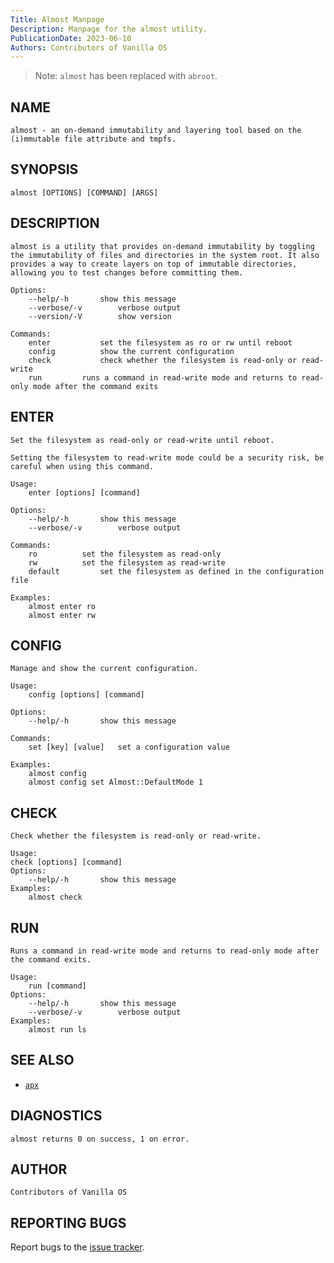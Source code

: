 ```yaml
---
Title: Almost Manpage
Description: Manpage for the almost utility.
PublicationDate: 2023-06-10
Authors: Contributors of Vanilla OS
---
```


> Note: `almost` has been replaced with `abroot`.

## NAME

```
almost - an on-demand immutability and layering tool based on the (i)mmutable file attribute and tmpfs.
```

## SYNOPSIS

```
almost [OPTIONS] [COMMAND] [ARGS]
```

## DESCRIPTION

```
almost is a utility that provides on-demand immutability by toggling the immutability of files and directories in the system root. It also provides a way to create layers on top of immutable directories, allowing you to test changes before committing them.

Options:
	--help/-h		show this message
	--verbose/-v		verbose output
	--version/-V		show version

Commands:
	enter			set the filesystem as ro or rw until reboot
	config			show the current configuration
	check			check whether the filesystem is read-only or read-write
	run			runs a command in read-write mode and returns to read-only mode after the command exits
```

## ENTER

```
Set the filesystem as read-only or read-write until reboot.

Setting the filesystem to read-write mode could be a security risk, be
careful when using this command.

Usage:
    enter [options] [command]

Options:
	--help/-h		show this message
	--verbose/-v		verbose output

Commands:
	ro			set the filesystem as read-only
	rw			set the filesystem as read-write
	default			set the filesystem as defined in the configuration file

Examples:
	almost enter ro
	almost enter rw
```

## CONFIG

```
Manage and show the current configuration.

Usage:
    config [options] [command]

Options:
    --help/-h		show this message

Commands:
    set [key] [value]	set a configuration value

Examples:
    almost config
    almost config set Almost::DefaultMode 1
```

## CHECK

```
Check whether the filesystem is read-only or read-write.

Usage:
check [options] [command]
Options:
	--help/-h		show this message
Examples:
	almost check
```

## RUN

```
Runs a command in read-write mode and returns to read-only mode after the command exits.

Usage:
    run [command]
Options:
	--help/-h		show this message
	--verbose/-v		verbose output
Examples:
    almost run ls
```

## SEE ALSO

- [`apx`](apx)

## DIAGNOSTICS

```
almost returns 0 on success, 1 on error.
```

## AUTHOR

```
Contributors of Vanilla OS
```

## REPORTING BUGS

Report bugs to the [issue tracker](https://github.com/Vanilla-OS/almost/issues).
